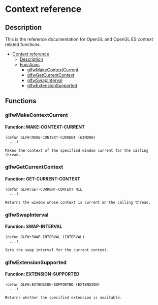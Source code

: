 <h1 id="header:GLFW:CONTEXT-REFERENCE-HEADER">Context reference</h1>

<h2 id="header:ADP:HEADERTAG14">Description</h2>

This is the reference documentation for OpenGL and OpenGL ES context related functions\.

* <a href="/docs/api/context.md#header:GLFW:CONTEXT-REFERENCE-HEADER">Context reference</a>
  * <a href="/docs/api/context.md#header:ADP:HEADERTAG14">Description</a>
  * <a href="/docs/api/context.md#header:ADP:HEADERTAG15">Functions</a>
    * <a href="/docs/api/context.md#header:ADP:HEADERTAG16">glfwMakeContextCurrent</a>
    * <a href="/docs/api/context.md#header:ADP:HEADERTAG17">glfwGetCurrentContext</a>
    * <a href="/docs/api/context.md#header:ADP:HEADERTAG18">glfwSwapInterval</a>
    * <a href="/docs/api/context.md#header:ADP:HEADERTAG19">glfwExtensionSupported</a>

<h2 id="header:ADP:HEADERTAG15">Functions</h2>

<h3 id="header:ADP:HEADERTAG16">glfwMakeContextCurrent</h3>

<h4 id="function:GLFW:MAKE-CONTEXT-CURRENT">Function: MAKE-CONTEXT-CURRENT</h4>

```Lisp
(defun GLFW:MAKE-CONTEXT-CURRENT (WINDOW)
  ...)
```

````
Makes the context of the specified window current for the calling thread.
````

<h3 id="header:ADP:HEADERTAG17">glfwGetCurrentContext</h3>

<h4 id="function:GLFW:GET-CURRENT-CONTEXT">Function: GET-CURRENT-CONTEXT</h4>

```Lisp
(defun GLFW:GET-CURRENT-CONTEXT NIL
  ...)
```

````
Returns the window whose context is current on the calling thread.
````

<h3 id="header:ADP:HEADERTAG18">glfwSwapInterval</h3>

<h4 id="function:GLFW:SWAP-INTERVAL">Function: SWAP-INTERVAL</h4>

```Lisp
(defun GLFW:SWAP-INTERVAL (INTERVAL)
  ...)
```

````
Sets the swap interval for the current context.
````

<h3 id="header:ADP:HEADERTAG19">glfwExtensionSupported</h3>

<h4 id="function:GLFW:EXTENSION-SUPPORTED">Function: EXTENSION-SUPPORTED</h4>

```Lisp
(defun GLFW:EXTENSION-SUPPORTED (EXTENSION)
  ...)
```

````
Returns whether the specified extension is available.
````

